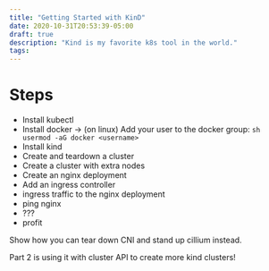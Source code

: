 ```yaml
---
title: "Getting Started with KinD"
date: 2020-10-31T20:53:39-05:00
draft: true
description: "Kind is my favorite k8s tool in the world."
tags:
---
```


# Steps

* Install kubectl
* Install docker
  -> (on linux) Add your user to the docker group: ```sh usermod -aG docker <username>```
* Install kind
* Create and teardown a cluster
* Create a cluster with extra nodes
* Create an nginx deployment
* Add an ingress controller
* ingress traffic to the nginx deployment
* ping nginx
* ???
* profit

Show how you can tear down CNI and stand up cillium instead.

Part 2 is using it with cluster API to create more kind clusters!




